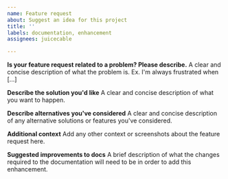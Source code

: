 ```yaml
---
name: Feature request
about: Suggest an idea for this project
title: ''
labels: documentation, enhancement
assignees: juicecable

---
```


**Is your feature request related to a problem? Please describe.**
A clear and concise description of what the problem is. Ex. I'm always frustrated when [...]

**Describe the solution you'd like**
A clear and concise description of what you want to happen.

**Describe alternatives you've considered**
A clear and concise description of any alternative solutions or features you've considered.

**Additional context**
Add any other context or screenshots about the feature request here.

**Suggested improvements to docs**
A brief description of what the changes required to the documentation will need to be in order to add this enhancement.

